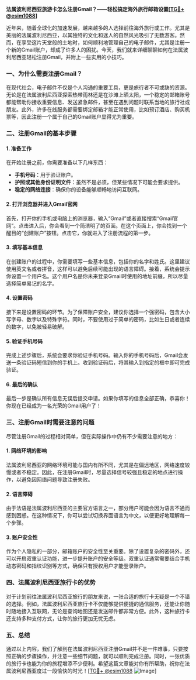 **法属波利尼西亚旅游卡怎么注册Gmail？——轻松搞定海外旅行邮箱设置[[TG💪+ @esim1088](https://t.me/s/esim1088)]**

近年来，随着全球化的加速发展，越来越多的人选择前往海外旅行或工作。尤其是美丽的法属波利尼西亚，以其独特的文化和迷人的自然风光吸引了无数游客。然而，在享受这片天堂般的土地时，如何顺利地管理自己的电子邮件，尤其是注册一个新的Gmail账户，却成了许多人的困扰。今天，我们就来详细聊聊如何在法属波利尼西亚轻松注册Gmail，并附上一些实用的小技巧。

### 一、为什么需要注册Gmail？

在现代社会，电子邮件不仅是个人沟通的重要工具，更是旅行者不可或缺的资源。无论是在法属波利尼西亚探索热带雨林还是在沙滩上晒太阳，一个稳定的邮箱账号都能帮助你接收重要信息、发送紧急邮件，甚至在遇到问题时联系当地的旅行社或朋友。此外，许多在线服务都需要绑定邮箱才能正常使用，比如预订酒店、购买机票等，因此注册一个属于自己的Gmail账户显得尤为重要。

### 二、注册Gmail的基本步骤

#### 1. 准备工作

在开始注册之前，你需要准备以下几样东西：
- **手机号码**：用于验证账户。
- **护照或其他身份证明文件**：虽然不是必须，但某些情况下可能会要求提供。
- **稳定的网络连接**：确保你的设备能够顺畅地访问互联网。

#### 2. 打开浏览器并进入Gmail官网

首先，打开你的手机或电脑上的浏览器，输入“Gmail”或者直接搜索“Gmail官网”。点击进入后，你会看到一个简洁明了的页面。在这个页面上，你会找到一个醒目的“创建账户”按钮。点击它，你就进入了注册流程的第一步。

#### 3. 填写基本信息

在创建账户的过程中，你需要填写一些基本信息，包括你的名字和姓氏。这里建议使用英文名或者拼音，这样可以避免后续可能出现的语言障碍。接着，系统会提示你设置一个用户名。这个用户名是你未来登录Gmail时使用的地址前缀，所以尽量选择简单易记的名字。

#### 4. 设置密码

接下来是设置密码的环节。为了保障账户安全，建议你选择一个强密码，包含大小写字母、数字以及特殊字符。同时，不要使用过于简单的密码，比如生日或者连续的数字，以免被轻易破解。

#### 5. 验证手机号码

完成上述步骤后，系统会要求你验证手机号码。输入你的手机号码后，Gmail会发送一条验证码短信到你的手机上。收到验证码后，将其输入到指定的框中即可完成验证。

#### 6. 最后的确认

最后一步是确认所有信息无误后提交申请。如果你填写的信息全部正确，恭喜你！你现在已经成为一名光荣的Gmail用户了！

### 三、注册Gmail时需要注意的问题

尽管注册Gmail的过程相对简单，但在实际操作中仍有不少需要注意的地方：

#### 1. 网络环境的影响

法属波利尼西亚的网络环境可能与国内有所不同，尤其是在偏远地区，网络速度较慢或者不稳定。因此，在注册Gmail时，尽量选择信号较强且稳定的地点进行操作，以避免因网络问题导致注册失败。

#### 2. 语言障碍

由于法语是法属波利尼西亚的主要官方语言之一，部分用户可能会因为语言不通而感到困惑。在这种情况下，你可以尝试切换界面语言为中文，以便更好地理解每一个步骤。

#### 3. 账户安全性

作为个人隐私的一部分，邮箱账户的安全性至关重要。除了设置复杂的密码外，还可以开启双重认证功能，进一步提升账户的安全等级。双重认证通常需要结合手机动态密码和指纹识别等方式，确保只有授权用户才能登录账户。

### 四、法属波利尼西亚旅行卡的优势

对于计划前往法属波利尼西亚旅行的朋友来说，一张合适的旅行卡无疑是一个不错的选择。例如，法属波利尼西亚旅行卡不仅能够提供便捷的通信服务，还能让你随时随地接入互联网，无论是查询地图还是发送邮件都非常方便。此外，这种旅行卡还支持多种支付方式，让你的旅行更加无忧无虑。

### 五、总结

通过以上内容，我们了解到在法属波利尼西亚注册Gmail并不是一件难事，只要按照正确的步骤操作，并注意一些细节问题，就可以顺利完成注册。同时，一张优质的旅行卡也能为你的旅程增添不少便利。希望这篇文章能对你有所帮助，祝你在法属波利尼西亚度过一段愉快的时光！[[TG💪+ @esim1088](https://t.me/s/esim1088) ![Image](https://i.postimg.cc/4NQfJmqS/Snipaste-2025-05-13-00-14-12.png)]